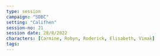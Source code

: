 ```yaml
---
type: session
campaign: "SDBC"
setting: "Califhen"
session-no: 21
session date: 28/8/2022
characters: [Carmine, Robyn, Roderick, Elisabeth, Vimak]
tags:
---
```

